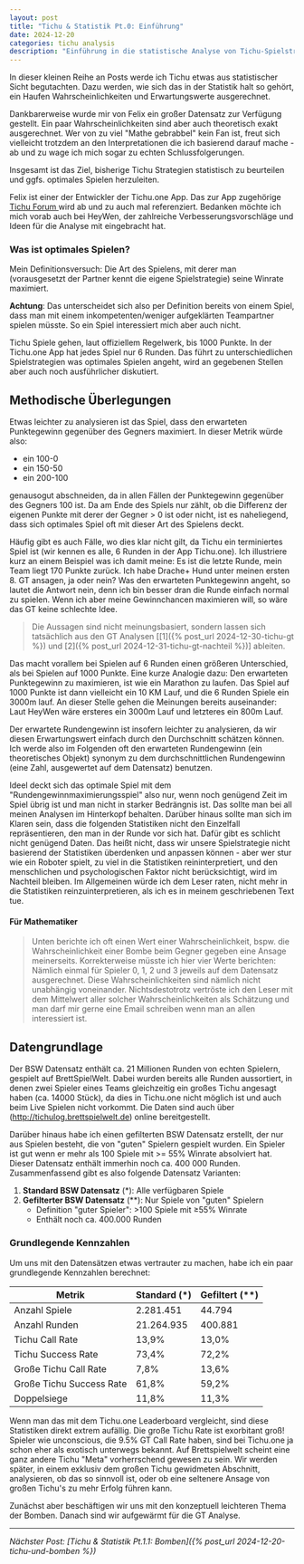 ```yaml
---
layout: post
title: "Tichu & Statistik Pt.0: Einführung"
date: 2024-12-20
categories: tichu analysis
description: "Einführung in die statistische Analyse von Tichu-Spielstrategien"
---
```


In dieser kleinen Reihe an Posts werde ich Tichu etwas aus statistischer Sicht begutachten.
Dazu werden, wie sich das in der Statistik halt so gehört, ein Haufen Wahrscheinlichkeiten und Erwartungswerte ausgerechnet.


Dankbarerweise wurde mir von Felix ein großer Datensatz zur Verfügung gestellt.
 Ein paar Wahrscheinlichkeiten sind aber auch theoretisch exakt ausgerechnet. Wer von zu viel "Mathe gebrabbel" kein Fan ist, freut sich vielleicht trotzdem an den Interpretationen die ich basierend darauf mache - ab und zu wage ich mich sogar zu echten Schlussfolgerungen.

Insgesamt ist das Ziel, bisherige Tichu Strategien statistisch zu beurteilen und ggfs. optimales Spielen herzuleiten.


Felix ist einer der Entwickler der Tichu.one App. Das zur App zugehörige [Tichu Forum ](forum.tichu.one) wird ab und zu auch mal referenziert.
Bedanken möchte ich mich vorab auch bei HeyWen, der zahlreiche Verbesserungsvorschläge und Ideen für die Analyse mit eingebracht hat.



### Was ist optimales Spielen?

Mein Definitionsversuch: Die Art des Spielens, mit derer man (vorausgesetzt der Partner kennt die eigene Spielstrategie) seine Winrate maximiert.

**Achtung**: Das unterscheidet sich also per Definition bereits von einem Spiel, dass man mit einem inkompetenten/weniger aufgeklärten Teampartner spielen müsste. So ein Spiel interessiert mich aber auch nicht.

Tichu Spiele gehen, laut offiziellem Regelwerk, bis 1000 Punkte. In der Tichu.one App hat jedes Spiel nur 6 Runden. Das führt zu unterschiedlichen Spielstrategien was optimales Spielen angeht, wird an gegebenen Stellen aber auch noch ausführlicher diskutiert.

## Methodische Überlegungen

Etwas leichter zu analysieren ist das Spiel, dass den erwarteten Punktegewinn gegenüber des Gegners maximiert. In dieser Metrik würde also:
- ein 100-0 
- ein 150-50 
- ein 200-100 

genausogut abschneiden, da in allen Fällen der Punktegewinn gegenüber des Gegners 100 ist. Da am Ende des Spiels nur zählt, ob die Differenz der
eigenen Punkte mit derer der Gegner > 0 ist oder nicht, ist es naheliegend, dass sich optimales Spiel oft mit dieser Art des Spielens deckt.

Häufig gibt es auch Fälle, wo dies klar nicht gilt, da Tichu ein terminiertes Spiel ist (wir kennen es alle, 6 Runden in der App Tichu.one).
Ich illustriere kurz an einem Beispiel was ich damit meine:
Es ist die letzte Runde, mein Team liegt 170 Punkte zurück. Ich habe Drache+ Hund unter meinen ersten 8. GT ansagen, ja oder nein?
Was den erwarteten Punktegewinn angeht, so lautet die Antwort  nein, denn ich bin besser dran die Runde einfach normal zu spielen.
Wenn ich aber meine Gewinnchancen maximieren will, so wäre das GT keine schlechte Idee.
> Die Aussagen sind nicht meinungsbasiert, sondern lassen sich tatsächlich aus den GT Analysen [[1]({% post_url 2024-12-30-tichu-gt %}) und [2]({% post_url 2024-12-31-tichu-gt-nachteil %})] ableiten.


Das macht vorallem bei Spielen auf 6 Runden einen größeren Unterschied, als bei Spielen auf 1000 Punkte. 
Eine kurze Analogie dazu: Den erwarteten Punktegewinn zu maximieren, ist wie ein Marathon zu laufen.
Das Spiel auf 1000 Punkte ist dann vielleicht ein 10 KM Lauf, und die 6 Runden Spiele ein 3000m lauf. An dieser Stelle gehen die Meinungen
bereits auseinander: Laut HeyWen wäre ersteres ein 3000m Lauf und letzteres ein 800m Lauf.

Der erwartete Rundengewinn ist insofern leichter zu analysieren, da wir diesen Erwartungswert einfach durch den Durchschnitt schätzen können. 
Ich werde also im Folgenden oft den erwarteten Rundengewinn
(ein theoretisches Objekt) synonym zu dem durchschnittlichen Rundengewinn (eine Zahl, ausgewertet auf dem Datensatz) benutzen.

Ideel deckt sich das optimale Spiel mit dem "Rundengewinnmaximierungsspiel" also nur, wenn noch genügend Zeit im Spiel übrig ist und man nicht in starker
Bedrängnis ist. Das sollte man bei all meinen Analysen im Hinterkopf behalten. 
Darüber hinaus sollte man sich im Klaren sein, dass die folgenden Statistiken nicht den Einzelfall repräsentieren, den man in der Runde vor sich hat. Dafür gibt es schlicht
nicht genügend Daten. Das heißt nicht, dass wir unsere Spielstrategie nicht basierend der Statistiken überdenken und anpassen können - aber wer stur
wie ein Roboter spielt, zu viel in die Statistiken reininterpretiert, und den menschlichen und psychologischen Faktor nicht berücksichtigt, wird im Nachteil bleiben.
Im Allgemeinen würde ich dem Leser raten, nicht mehr in die Statistiken reinzuinterpretieren, als ich es in meinem geschriebenen Text tue.

#### Für Mathematiker
> Unten berichte ich oft einen Wert einer Wahrscheinlichkeit, bspw. die Wahrscheinlichkeit einer Bombe beim Gegner gegeben eine Ansage meinerseits.
Korrekterweise müsste ich hier vier Werte berichten: Nämlich einmal für Spieler 0, 1, 2 und 3 jeweils auf dem Datensatz ausgerechnet. Diese Wahrscheinlichkeiten sind nämlich nicht
unabhängig voneinander. Nichtsdestotrotz vertröste ich den Leser mit dem Mittelwert aller solcher Wahrscheinlichkeiten als Schätzung und man darf mir gerne eine Email schreiben wenn
man an allen interessiert ist.

## Datengrundlage

Der BSW Datensatz enthält ca. 21 Millionen Runden von echten Spielern, gespielt auf BrettSpielWelt. Dabei wurden bereits alle Runden aussortiert, in denen zwei Spieler eines Teams gleichzeitig ein großes Tichu angesagt haben (ca. 14000 Stück), da dies in Tichu.one nicht möglich ist und auch beim Live Spielen nicht vorkommt.
Die Daten sind auch über (http://tichulog.brettspielwelt.de) online bereitgestellt.

 Darüber hinaus habe ich einen gefilterten BSW Datensatz erstellt, der nur aus Spielen besteht, die von "guten" Spielern gespielt wurden. Ein Spieler ist gut wenn er mehr
als 100 Spiele mit >= 55% Winrate absolviert hat. Dieser Datensatz enthält immerhin noch ca. 400 000 Runden. Zusammenfassend gibt es also folgende Datensatz Varianten:

1. **Standard BSW Datensatz** (*): Alle verfügbaren Spiele
2. **Gefilterter BSW Datensatz** (**): Nur Spiele von "guten" Spielern
   - Definition "guter Spieler": >100 Spiele mit ≥55% Winrate
   - Enthält noch ca. 400.000 Runden

### Grundlegende Kennzahlen

Um uns mit den Datensätzen etwas vertrauter zu machen, habe ich ein paar grundlegende Kennzahlen berechnet:

| Metrik | Standard (*) | Gefiltert (**) |
|--------|-------------|----------------|
| Anzahl Spiele | 2.281.451 | 44.794 |
| Anzahl Runden | 21.264.935 | 400.881 |
| Tichu Call Rate | 13,9% | 13,0% |
| Tichu Success Rate | 73,4% | 72,2% |
| Große Tichu Call Rate | 7,8% | 13,6% |
| Große Tichu Success Rate | 61,8% | 59,2% |
| Doppelsiege | 11,8% | 11,3% |

Wenn man das mit dem Tichu.one Leaderboard vergleicht, sind diese Statistiken direkt extrem aufällig. Die große Tichu Rate ist exorbitant groß! 
Spieler wie unconscious, die 9.5% GT Call Rate haben, sind bei Tichu.one ja schon eher als exotisch unterwegs bekannt. Auf Brettspielwelt scheint
eine ganz andere Tichu "Meta" vorherrschend gewesen zu sein. Wir werden später, in einem exklusiv dem großen Tichu gewidmeten Abschnitt, analysieren,
ob das so sinnvoll ist, oder ob eine seltenere Ansage von großen Tichu's zu mehr Erfolg führen kann.


Zunächst aber beschäftigen wir uns mit den konzeptuell leichteren Thema der Bomben. Danach sind wir aufgewärmt für die GT Analyse.

---

*Nächster Post: [Tichu & Statistik Pt.1.1: Bomben]({% post_url 2024-12-20-tichu-und-bomben %})*